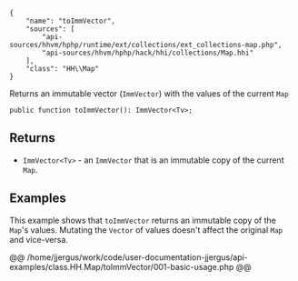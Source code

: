 ``` yamlmeta
{
    "name": "toImmVector",
    "sources": [
        "api-sources/hhvm/hphp/runtime/ext/collections/ext_collections-map.php",
        "api-sources/hhvm/hphp/hack/hhi/collections/Map.hhi"
    ],
    "class": "HH\\Map"
}
```




Returns an immutable vector (` ImmVector `) with the values of the current
`` Map ``




``` Hack
public function toImmVector(): ImmVector<Tv>;
```




## Returns




+ ` ImmVector<Tv> ` - an `` ImmVector `` that is an immutable copy of the current ``` Map ```.




## Examples




This example shows that ` toImmVector ` returns an immutable copy of the `` Map ``'s values. Mutating the ``` Vector ``` of values doesn't affect the original ```` Map ```` and vice-versa.







@@ /home/jjergus/work/code/user-documentation-jjergus/api-examples/class.HH.Map/toImmVector/001-basic-usage.php @@
<!-- HHAPIDOC -->
